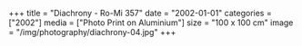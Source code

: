 +++
title = "Diachrony - Ro-Mi 357"
date = "2002-01-01"
categories = ["2002"]
media = ["Photo Print on Aluminium"]
size = "100 x 100 cm"
image = "/img/photography/diachrony-04.jpg"
+++
